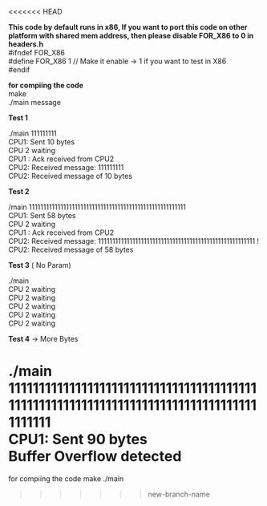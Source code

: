<<<<<<< HEAD


**This code by default runs in x86, If you want to port this code on other platform  with shared mem address, then please disable FOR_X86 to 0 in headers.h** <br />
#ifndef FOR_X86  <br />
  #define FOR_X86                                           1  // Make it enable -> 1 if you want to test in X86   <br />
#endif   <br />




**for compiing the code** <br />
make <br /> 
./main message <br /> 


**Test 1**  <br />
 
./main 111111111     <br />
CPU1: Sent 10 bytes   <br />
CPU 2 waiting          <br />
CPU1 : Ack received from CPU2   <br /> 
CPU2: Received message: 111111111   <br />
CPU2: Received message of 10 bytes   <br />


**Test 2**   <br />

/main 1111111111111111111111111111111111111111111111111111111   <br />
 CPU1: Sent 58 bytes    <br />
CPU 2 waiting           <br />
CPU1 : Ack received from CPU2    <br /> 
CPU2: Received message: 1111111111111111111111111111111111111111111111111111111 ! <br />
CPU2: Received message of 58 bytes  <br />


**Test 3** ( No Param)  <br />

./main             <br />
CPU 2 waiting       <br />
CPU 2 waiting       <br />
CPU 2 waiting        <br />
CPU 2 waiting        <br />
CPU 2 waiting         <br />






**Test 4** -> More Bytes <br />

./main 11111111111111111111111111111111111111111111111111111111111111111111111111111111111111111   <br />
CPU1: Sent 90 bytes   <br />
Buffer Overflow detected  <br />
=======
for compiing the code 
make
./main <message>

>>>>>>> new-branch-name
